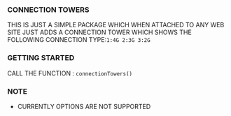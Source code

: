 ### CONNECTION TOWERS

THIS IS JUST A SIMPLE PACKAGE WHICH WHEN ATTACHED TO ANY WEB SITE JUST ADDS A CONNECTION TOWER WHICH SHOWS THE FOLLOWING CONNECTION TYPE:`1:4G 2:3G 3:2G`

### GETTING STARTED

CALL THE FUNCTION :
`connectionTowers()`

### NOTE

- CURRENTLY OPTIONS ARE NOT SUPPORTED
